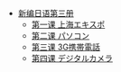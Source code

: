 * [新编日语第三册]()
    * [第一课 上海エキスポ](第一单元/上海エキスポ.md)
    * [第二课 パソコン](第一单元/パソコン.md)
    * [第三课 3G携帯電話](第一单元/3G携帯電話.md)
    * [第四课 デジタルカメラ](第一单元/デジタルカメラ.md)
















